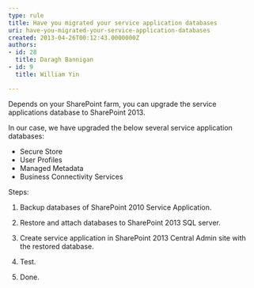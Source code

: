 ```yaml
---
type: rule
title: Have you migrated your service application databases
uri: have-you-migrated-your-service-application-databases
created: 2013-04-26T00:12:43.0000000Z
authors:
- id: 28
  title: Daragh Bannigan
- id: 9
  title: William Yin

---
```


 Depends on your SharePoint farm, you can upgrade the service applications database to SharePoint 2013.

 
​In our case, we have upgraded the below several service application databases:

- Secure Store
- User Profiles
- Managed Metadata
- Business Connectivity Services


Steps:

1. Backup databases of SharePoint 2010 Service Application.

2. Restore and attach databases to SharePoint 2013 SQL server.

3. Create service application in SharePoint 2013 Central Admin site with the restored database.

4. Test.

5. Done.

